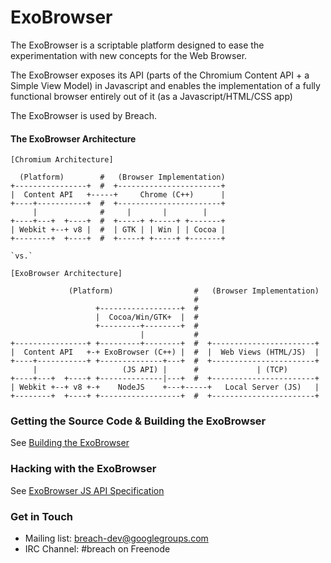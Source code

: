 ExoBrowser
==========

The ExoBrowser is a scriptable platform designed to ease the experimentation 
with new concepts for the Web Browser.

The ExoBrowser exposes its API (parts of the Chromium Content API + 
a Simple View Model) in Javascript and enables the implementation of a fully 
functional browser entirely out of it (as a Javascript/HTML/CSS app)

The ExoBrowser is used by Breach.

#### The ExoBrowser Architecture

```
[Chromium Architecture]
  
  (Platform)        #   (Browser Implementation)
+----------------+  #  +-----------------------+
|  Content API   +-----+     Chrome (C++)      |
+----+-----------+  #  +-----------------------+
     |              #     |       |        |
+----+---+  +----+  #  +-----+ +-----+ +-------+
| Webkit +--+ v8 |  #  | GTK | | Win | | Cocoa |
+--------+  +----+  #  +-----+ +-----+ +-------+

`vs.`

[ExoBrowser Architecture]

             (Platform)                  #   (Browser Implementation)
                                         #
                   +------------------+  #
                   |  Cocoa/Win/GTK+  |  #
                   +---------+--------+  #
                             |           #
+----------------+ +---------+--------+  #  +-----------------------+
|  Content API   +-+ ExoBrowser (C++) |  #  |  Web Views (HTML/JS)  |
+----+-----------+ +--------------+---+  #  +-----------------------+
     |                   (JS API) |      #             | (TCP)      
+----+---+  +----+ +--------------|---+  #  +-----------------------+
| Webkit +--+ v8 +-+    NodeJS    +---+-----+   Local Server (JS)   |
+--------+  +----+ +------------------+  #  +-----------------------+
```

### Getting the Source Code & Building the ExoBrowser

See [Building the ExoBrowser](https://github.com/breach/exo_browser/wiki/Building-the-ExoBrowser)

### Hacking with the ExoBrowser

See [ExoBrowser JS API Specification](https://github.com/breach/exo_browser/blob/master/API.md)

### Get in Touch

- Mailing list: [breach-dev@googlegroups.com](https://groups.google.com/d/forum/breach-dev)
- IRC Channel: #breach on Freenode

